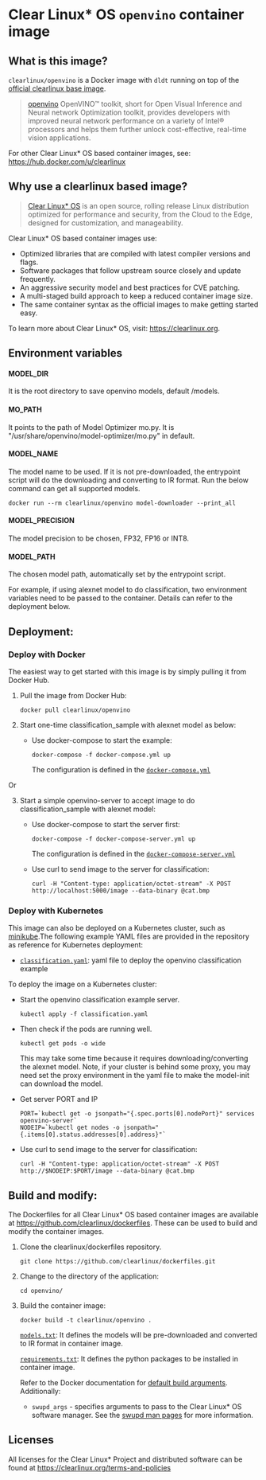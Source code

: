 # Clear Linux* OS `openvino` container image

<!-- Required -->
## What is this image?

`clearlinux/openvino` is a Docker image with `dldt` running on top of the
[official clearlinux base image](https://hub.docker.com/_/clearlinux).

<!-- application introduction -->
> [openvino](https://01.org/openvinotoolkit) OpenVINO™ toolkit, short
> for Open Visual Inference and Neural network Optimization toolkit, provides
> developers with improved neural network performance on a variety of
> Intel® processors and helps them further unlock cost-effective, real-time
> vision applications.

For other Clear Linux* OS
based container images, see: https://hub.docker.com/u/clearlinux

## Why use a clearlinux based image?

<!-- CL introduction -->
> [Clear Linux* OS](https://clearlinux.org/) is an open source, rolling release
> Linux distribution optimized for performance and security, from the Cloud to
> the Edge, designed for customization, and manageability.

Clear Linux* OS based container images use:
* Optimized libraries that are compiled with latest compiler versions and
  flags.
* Software packages that follow upstream source closely and update frequently.
* An aggressive security model and best practices for CVE patching.
* A multi-staged build approach to keep a reduced container image size.
* The same container syntax as the official images to make getting started
  easy.

To learn more about Clear Linux* OS, visit: https://clearlinux.org.


## Environment variables

#### MODEL_DIR
It is the root directory to save openvino models, default /models.

#### MO_PATH
It points to the path of Model Optimizer mo.py.
It is "/usr/share/openvino/model-optimizer/mo.py" in default.

#### MODEL_NAME
The model name to be used. 
If it is not pre-downloaded, the entrypoint script will do the downloading and
converting to IR format.
Run the below command can get all supported models.
```
docker run --rm clearlinux/openvino model-downloader --print_all
```

#### MODEL_PRECISION
The model precision to be chosen, FP32, FP16 or INT8.

#### MODEL_PATH
The chosen model path, automatically set by the entrypoint script.

For example, if using alexnet model to do classification, two environment variables
need to be passed to the container. Details can refer to the deployment below.


<!-- Required -->
## Deployment:

### Deploy with Docker
The easiest way to get started with this image is by simply pulling it from
Docker Hub.

1. Pull the image from Docker Hub:
    ```
    docker pull clearlinux/openvino
    ```

2. Start one-time classification_sample with alexnet model as below:

   * Use docker-compose to start the example:
     ```
     docker-compose -f docker-compose.yml up
     ```
     The configuration is defined in the
     [`docker-compose.yml`](https://github.com/clearlinux/dockerfiles/blob/master/openvino/docker-compose.yml)


Or

3. Start a simple openvino-server to accept image to do classification_sample with alexnet model:

   * Use docker-compose to start the server first:
     ```
     docker-compose -f docker-compose-server.yml up
     ```
     The configuration is defined in the
     [`docker-compose-server.yml`](https://github.com/clearlinux/dockerfiles/blob/master/openvino/docker-compose-server.yml)

   * Use curl to send image to the server for classification:
     ```
     curl -H "Content-type: application/octet-stream" -X POST http://localhost:5000/image --data-binary @cat.bmp
     ```


<!-- Optional -->
### Deploy with Kubernetes
This image can also be deployed on a Kubernetes cluster, such as
[minikube](https://kubernetes.io/docs/setup/learning-environment/minikube/).The
following example YAML files are provided in the repository as
reference for Kubernetes deployment:

   * [`classification.yaml`](https://github.com/clearlinux/dockerfiles/blob/master/openvino/classification.yaml):
     yaml file to deploy the openvino classification example

To deploy the image on a Kubernetes cluster:

   * Start the openvino classification example server.
     ```
     kubectl apply -f classification.yaml
     ```

   * Then check if the pods are running well.
     ```
     kubectl get pods -o wide
     ```
     This may take some time because it requires downloading/converting the
     alexnet model.
     Note, if your cluster is behind some proxy, you may need set the proxy
     environment in the yaml file to make the model-init can download the model.

   * Get server PORT and IP
     ```
     PORT=`kubectl get -o jsonpath="{.spec.ports[0].nodePort}" services openvino-server`
     NODEIP=`kubectl get nodes -o jsonpath="{.items[0].status.addresses[0].address}"`
     ```

   * Use curl to send image to the server for classification:
     ```
     curl -H "Content-type: application/octet-stream" -X POST http://$NODEIP:$PORT/image --data-binary @cat.bmp
     ```

<!-- Required -->
## Build and modify:

The Dockerfiles for all Clear Linux* OS based container images are available at
https://github.com/clearlinux/dockerfiles. These can be used to build and
modify the container images.

1. Clone the clearlinux/dockerfiles repository.
    ```
    git clone https://github.com/clearlinux/dockerfiles.git
    ```

2. Change to the directory of the application:
    ```
    cd openvino/
    ```

3. Build the container image:
    ```
    docker build -t clearlinux/openvino .
    ```
   
   [`models.txt`](https://github.com/clearlinux/dockerfiles/blob/master/openvino/models.txt):
   It defines the models will be pre-downloaded and converted to IR format in container image.

   [`requirements.txt`](https://github.com/clearlinux/dockerfiles/blob/master/openvino/requirements.txt):
   It defines the python packages to be installed in container image.

   Refer to the Docker documentation for [default build
   arguments](https://docs.docker.com/engine/reference/builder/#arg).
   Additionally:
   
   - `swupd_args` - specifies arguments to pass to the Clear Linux* OS software
     manager. See the [swupd man
     pages](https://github.com/clearlinux/swupd-client/blob/master/docs/swupd.1.rst#options)
     for more information.

<!-- Required -->
## Licenses

All licenses for the Clear Linux* Project and distributed software can be found
at https://clearlinux.org/terms-and-policies
